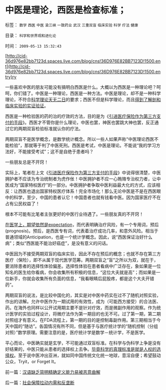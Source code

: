 # 中医是理论，西医是检查标准；

标签： `数学` `西医` `中医` `渝三峡` `一致药业` `武汉` `三重双盲` `临床实验` `科学` `疗法` `健康` 

目录： `科学和世界观和进化论`

时间： `2009-05-13 15:32:43`

[](../../../2009/5/13/中医是理论，西医是检查标准；.md)[http://cid-36d976e82bb7123d.spaces.live.com/blog/cns!36D976E82BB7123D!1500.ent](http://cid-36d976e82bb7123d.spaces.live.com/blog/cns!36D976E82BB7123D!1500.entry)ry

一些喜欢中医的朋友可能没有搞明白西医是什么。大概以为西医是一种理论吧？呵呵，你们错了。中医是一种理论，西医是一种方法。中医是理论，却不是一种科学理论，不符合[科学理论天无二日](../../../2010/6/11/“天无二日，法无二纲”单一断言规则.md)的要求；西医不但是科学理论，而且[得到了解剖和临床实验的实证验证](../../../2009/12/22/什么是科学？科学实证性和理论和哲学.md)。

西医是一种检验医的药的治的疗效的方法，目的是为《[引进医疗保险作为第三方支付的手段](../../../2008/10/19/避免行政干预强行推销中医作为医疗保障.md)》。西医才不管你是什么理论，中医也罢，神医也罢跳大神也罢，反正通过它的两期双盲检验标准就认你的疗法。

两期双盲不是医学概念，是数学统计概念。所以一些人如果声称“中医理论西医不能检验”，那就等于判了中医死刑。西医是考试，中医是理论。不能说“我的学习方法好，不能接受考试”；这不是自绝于患者吗？

一些朋友总是不开窍！

实际上，笔者在上文《[引进医疗保险作为第三方支付的手段](../../../2008/10/19/避免行政干预强行推销中医作为医疗保障.md)》中说得很清楚，中医拥护者不应该为专治统制者为虎作伥！中医拥护者不应一心贿赂专治权力者，让中医成为“国家特权医疗”的一部分。中医拥护者争取中医利益最大化的方式，应该相反：让西医也退出国家特权医疗体系！完全市场化！那么无论中医是不是在西医眼中的科学，至少，中国的患者认它！中国患者也就有钱看中医。因为国家医疗不在占有公民权益了！

根本不可能有比笔者主张更好的中医行业待遇了。一些朋友真的不开窍！

[在医学上，期望依然是expectation](../../../2009/4/4/期望，预期和选择性体验；有调查也没有发言权.md)，而代表明确治疗风险，有一个专用词，预后(prognosis)。预后，是西医专有词，代表着治疗成功几率，和意外风险。相当于普通领域的Anticipation，也是一个统计学概念。因此，说“西医保证治好什么病”；类似“西医能不能治好癌症”，是没有意义的问话。

中医因为不接受两期双盲的临床实验，因此不存在预后的概念；也就不存在第三方医疗（保险），即不从属于现代医学范筹。两期双盲之“盲”之所以为双，就在于，要消除患者的选择性体验偏差。选择性体验在患者看病中广泛存在，象如果是一位知名的医生给你看病，你会收集所有积极的信息，“这位大夫就是高”；而如果是一位新手，你就会收集所有负面的信息，“我看眼睛后屁股疼，都是这个大夫开错药”。

两期双盲的说法，是比较中国化的，其实是对中医中药实在过不了随机对照实验，作出的谅解。允许中医作为一期试用的有效性，成为（可能西方接受）的合法医、药。在海外也同样以公开试用期主要不是针对疗效，而是微副作用的观察。作为统计医学的实验过程设计，将微疗法作为第一期目的也无不可。过了第一期，第二期对照组才有意义。在FDA流程上，第一期的目的是控制毒副作用。第三期相当于今天中国的“随访”。各国情况有所不同，但是基于与医疗统计学的“随机控制（分组对照）”数学原理。需要注意的是，医疗统计学是数学－统计学，不是医学。

平心而论，中医确实就是玄学，不可能通过双盲标准。在科学与伪科学上争是没有好结果的，中医只能从患者的选择权上去争。[毕竟科学的真理标准是就是人权的选择权](../../../2009/12/4/科学的真理标准和绝对的“真理标准”.md)。至于说中医冲出亚洲，就如同中国传统文化统一地球，意淫自便；希望鼓动公众，Tryit，or Forget It。



前一篇：[汉语缺乏简明精确定义能力易被恶意曲解](../../../2009/5/12/汉语缺乏简明精确定义能力易被恶意曲解.md)

后一篇：[社会保障拉动内需和反垄断](../../../2009/5/13/社会保障拉动内需和反垄断.md)